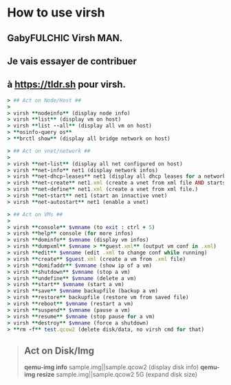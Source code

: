 # How to use virsh  

## GabyFULCHIC Virsh MAN.
## Je vais essayer de contribuer 
## à https://tldr.sh pour virsh.

```ruby
> ## Act on Node/Host ##
>
> virsh **nodeinfo** (display node info)
> virsh **list** (display vm on host)
> virsh **list --all** (display all vm on host)
> **osinfo-query os**
> **brctl show** (display all bridge network on host)

> ## Act on vnet/network ##
>
> virsh **net-list** (display all net configured on host)
> virsh **net-info** net1 (display network infos)
> virsh **net-dhcp-leases** net1 (display all dhcp leases for a network)
> virsh **net-create** net1.xml (create a vnet from xml file AND starts it)
> virsh **net-define** net1.xml (create a vnet from xml file.)
> virsh **net-start** net1 (start an innactive vnet)
> virsh **net-autostart** net1 (enable a vnet)

> ## Act on VMs ##
>  
> virsh **console** $vmname (to exit : ctrl + 5)
> virsh **help** console (for more infos)  
> virsh **dominfo** $vmname (display vm infos)
> virsh **dumpxml** $vmname > **guest.xml** (output vm conf in .xml)
> virsh **edit** $vmname (edit .xml to change conf while running)
> virsh **create** $guest.xml (create a vm from .xml file)
> virsh **domifaddr** $vmname (show ip of a vm)
> virsh **shutdown** $vmname (stop a vm)
> virsh **undefine** $vmname (delete a vm)
> virsh **start** $vmname (start a vm)
> virsh **save** $vmname backupfile (backup a vm)
> virsh **restore** backupfile (restore vm from saved file)
> virsh **reboot** $vmname (restart a vm)
> virsh **suspend** $vmname (pause a vm)
> virsh **resume** $vmname (stop pause for a vm)
> virsh **destroy** $vmname (force a shutdown)
> **rm -f** test.qcow2 (delete disk/data, no virsh cmd for that)
```  

> ## Act on Disk/Img ##
>  
> **qemu-img info** sample.img||sample.qcow2 (display disk info)
> **qemu-img resize** sample.img||sample.qcow2 5G (expand disk size)
